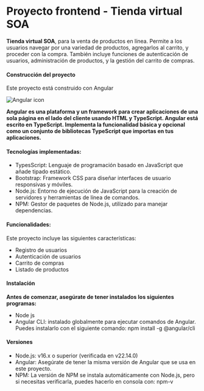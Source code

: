 # Proyecto frontend - Tienda virtual SOA 

**Tienda virtual SOA**, para la venta de productos en línea. Permite a los usuarios navegar por una variedad de productos, agregarlos al carrito, y proceder con la compra. También incluye funciones de autenticación de usuarios, administración de productos, y la gestión del carrito de compras.

#### Construcción del proyecto 
Este proyecto está construido con Angular 

![Angular icon](https://styles.redditmedia.com/t5_2w94a/styles/communityIcon_k45jrr5e1uhe1.png)

**Angular es una plataforma y un framework para crear aplicaciones de una sola página en el lado del cliente usando HTML y TypeScript. Angular está escrito en TypeScript. Implementa la funcionalidad básica y opcional como un conjunto de bibliotecas TypeScript que importas en tus aplicaciones.**

#### Tecnologías implementadas:
- TypesScript: Lenguaje de programación basado en JavaScript que añade tipado estático.
- Bootstrap: Framework CSS para diseñar interfaces de usuario responsivas y móviles.
- Node.js: Entorno de ejecución de JavaScript para la creación de servidores y herramientas de línea de comandos.
- NPM: Gestor de paquetes de Node.js, utilizado para manejar dependencias.


#### Funcionalidades: 
Este proyecto incluye las siguientes características:
- Registro de usuarios 
- Autenticación de usuarios 
- Carrito de compras 
- Listado de productos 

#### Instalación 
**Antes de comenzar, asegúrate de tener instalados los siguientes programas:**
- Node js
- Angular CLI: instalado globalmente para ejecutar comandos de Angular. Puedes instalarlo con el siguiente comando: npm install -g @angular/cli


#### Versiones 
- Node.js: v16.x o superior (verificada en v22.14.0)
- Angular: Asegúrate de tener la misma versión de Angular que se usa en este proyecto.
- NPM: La versión de NPM se instala automáticamente con Node.js, pero si necesitas verificarla, puedes hacerlo en consola con: npm-v 



